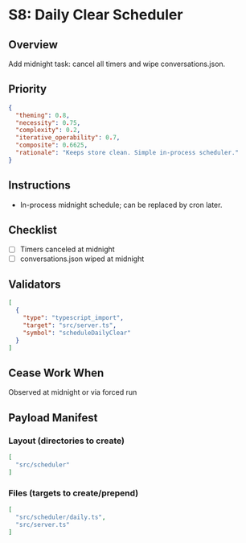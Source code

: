 # S8: Daily Clear Scheduler

## Overview
Add midnight task: cancel all timers and wipe conversations.json.

## Priority
```json
{
  "theming": 0.8,
  "necessity": 0.75,
  "complexity": 0.2,
  "iterative_operability": 0.7,
  "composite": 0.6625,
  "rationale": "Keeps store clean. Simple in-process scheduler."
}
```

## Instructions
- In-process midnight schedule; can be replaced by cron later.

## Checklist
- [ ] Timers canceled at midnight
- [ ] conversations.json wiped at midnight

## Validators
```json
[
  {
    "type": "typescript_import",
    "target": "src/server.ts",
    "symbol": "scheduleDailyClear"
  }
]
```

## Cease Work When
Observed at midnight or via forced run

## Payload Manifest

### Layout (directories to create)
```json
[
  "src/scheduler"
]
```

### Files (targets to create/prepend)
```json
[
  "src/scheduler/daily.ts",
  "src/server.ts"
]
```
